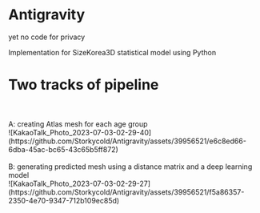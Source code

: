 # Antigravity

yet no code for privacy 

Implementation for SizeKorea3D statistical model using Python 

# Two tracks of pipeline 
<br/>
<br/> 
A: creating Atlas mesh for each age group
<br/>
![KakaoTalk_Photo_2023-07-03-02-29-40](https://github.com/Storkycold/Antigravity/assets/39956521/e6c8ed66-6dba-45ac-bc65-43c65b5ff872)
<br/> 
<br/>
B: generating predicted mesh using a distance matrix and a deep learning model
<br/>
![KakaoTalk_Photo_2023-07-03-02-29-27](https://github.com/Storkycold/Antigravity/assets/39956521/f5a86357-2350-4e70-9347-712b109ec85d)
